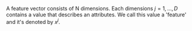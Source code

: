 A feature vector consists of N dimensions. Each dimensions $j = 1,\dots,D$ contains a value that describes an attributes. We call this value a 'feature' and it's denoted by $x^{j}$. 